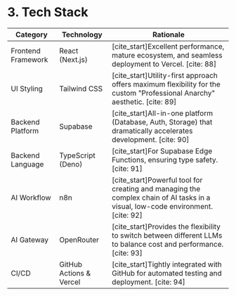 # 3. Tech Stack
| Category | Technology | Rationale |
|---|---|---|
| Frontend Framework | React (Next.js) | [cite_start]Excellent performance, mature ecosystem, and seamless deployment to Vercel. [cite: 88] |
| UI Styling | Tailwind CSS | [cite_start]Utility-first approach offers maximum flexibility for the custom "Professional Anarchy" aesthetic. [cite: 89] |
| Backend Platform | Supabase | [cite_start]All-in-one platform (Database, Auth, Storage) that dramatically accelerates development. [cite: 90] |
| Backend Language | TypeScript (Deno) | [cite_start]For Supabase Edge Functions, ensuring type safety. [cite: 91] |
| AI Workflow | n8n | [cite_start]Powerful tool for creating and managing the complex chain of AI tasks in a visual, low-code environment. [cite: 92] |
| AI Gateway | OpenRouter | [cite_start]Provides the flexibility to switch between different LLMs to balance cost and performance. [cite: 93] |
| CI/CD | GitHub Actions & Vercel | [cite_start]Tightly integrated with GitHub for automated testing and deployment. [cite: 94] |
